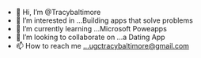 - 👋 Hi, I’m @Tracybaltimore
- 👀 I’m interested in ...Building apps that solve problems
- 🌱 I’m currently learning ...Microsoft Poweapps
- 💞️ I’m looking to collaborate on ...a Dating App
- 📫 How to reach me ...ugctracybaltimore@gmail.com

<!---
Tracybaltimore/Tracybaltimore is a ✨ special ✨ repository because its `README.md` (this file) appears on your GitHub profile.
You can click the Preview link to take a look at your changes.
--->
